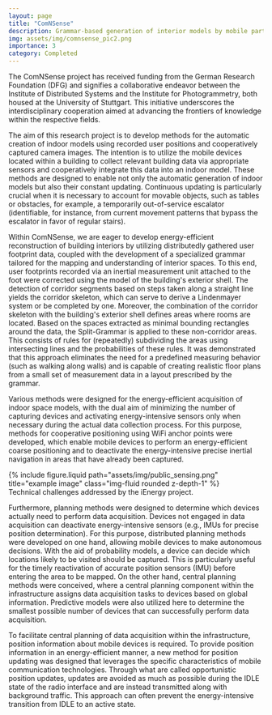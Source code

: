 ```yaml
---
layout: page
title: "ComNSense"
description: Grammar-based generation of interior models by mobile participants
img: assets/img/comnsense_pic2.png
importance: 3
category: Completed
---
```


The ComNSense project has received funding from the German Research Foundation (DFG) and signifies a collaborative endeavor between the Institute of Distributed Systems and the Institute for Photogrammetry, both housed at the University of Stuttgart. This initiative underscores the interdisciplinary cooperation aimed at advancing the frontiers of knowledge within the respective fields.

The aim of this research project is to develop methods for the automatic creation of indoor models using recorded user positions and cooperatively captured camera images. The intention is to utilize the mobile devices located within a building to collect relevant building data via appropriate sensors and cooperatively integrate this data into an indoor model. These methods are designed to enable not only the automatic generation of indoor models but also their constant updating. Continuous updating is particularly crucial when it is necessary to account for movable objects, such as tables or obstacles, for example, a temporarily out-of-service escalator (identifiable, for instance, from current movement patterns that bypass the escalator in favor of regular stairs).

Within ComNSense, we are eager to develop energy-efficient reconstruction of building interiors by utilizing distributedly gathered user footprint data, coupled with the development of a specialized grammar tailored for the mapping and understanding of interior spaces. To this end, user footprints recorded via an inertial measurement unit attached to the foot were corrected using the model of the building's exterior shell. The detection of corridor segments based on steps taken along a straight line yields the corridor skeleton, which can serve to derive a Lindenmayer system or be completed by one. Moreover, the combination of the corridor skeleton with the building's exterior shell defines areas where rooms are located. Based on the spaces extracted as minimal bounding rectangles around the data, the Split-Grammar is applied to these non-corridor areas. This consists of rules for (repeatedly) subdividing the areas using intersecting lines and the probabilities of these rules. It was demonstrated that this approach eliminates the need for a predefined measuring behavior (such as walking along walls) and is capable of creating realistic floor plans from a small set of measurement data in a layout prescribed by the grammar.

Various methods were designed for the energy-efficient acquisition of indoor space models, with the dual aim of minimizing the number of capturing devices and activating energy-intensive sensors only when necessary during the actual data collection process. For this purpose, methods for cooperative positioning using WiFi anchor points were developed, which enable mobile devices to perform an energy-efficient coarse positioning and to deactivate the energy-intensive precise inertial navigation in areas that have already been captured.

 <div class="row justify-content-sm-center">
    <div class="col-sm-8 mt-3 mt-md-0">
        {% include figure.liquid path="assets/img/public_sensing.png" title="example image" class="img-fluid rounded z-depth-1" %}
    </div>
</div>
<div class="caption">
    Technical challenges addressed by the iEnergy project.
</div>

Furthermore, planning methods were designed to determine which devices actually need to perform data acquisition. Devices not engaged in data acquisition can deactivate energy-intensive sensors (e.g., IMUs for precise position determination). For this purpose, distributed planning methods were developed on one hand, allowing mobile devices to make autonomous decisions. With the aid of probability models, a device can decide which locations likely to be visited should be captured. This is particularly useful for the timely reactivation of accurate position sensors (IMU) before entering the area to be mapped. On the other hand, central planning methods were conceived, where a central planning component within the infrastructure assigns data acquisition tasks to devices based on global information. Predictive models were also utilized here to determine the smallest possible number of devices that can successfully perform data acquisition.

To facilitate central planning of data acquisition within the infrastructure, position information about mobile devices is required. To provide position information in an energy-efficient manner, a new method for position updating was designed that leverages the specific characteristics of mobile communication technologies. Through what are called opportunistic position updates, updates are avoided as much as possible during the IDLE state of the radio interface and are instead transmitted along with background traffic. This approach can often prevent the energy-intensive transition from IDLE to an active state.
